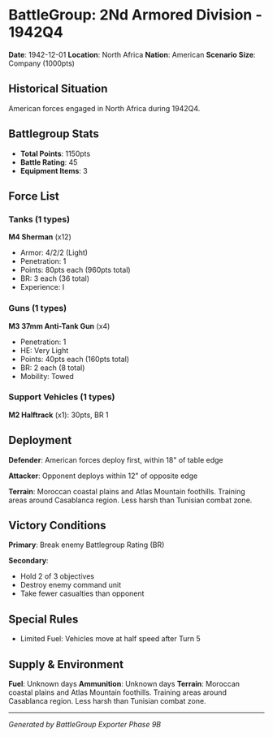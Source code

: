 # BattleGroup: 2Nd Armored Division - 1942Q4

**Date**: 1942-12-01
**Location**: North Africa
**Nation**: American
**Scenario Size**: Company (1000pts)

## Historical Situation

American forces engaged in North Africa during 1942Q4.

## Battlegroup Stats

- **Total Points**: 1150pts
- **Battle Rating**: 45
- **Equipment Items**: 3

## Force List

### Tanks (1 types)

**M4 Sherman** (x12)
- Armor: 4/2/2 (Light)
- Penetration: 1
- Points: 80pts each (960pts total)
- BR: 3 each (36 total)
- Experience: I

### Guns (1 types)

**M3 37mm Anti-Tank Gun** (x4)
- Penetration: 1
- HE: Very Light
- Points: 40pts each (160pts total)
- BR: 2 each (8 total)
- Mobility: Towed

### Support Vehicles (1 types)

**M2 Halftrack** (x1): 30pts, BR 1

## Deployment

**Defender**: American forces deploy first, within 18" of table edge

**Attacker**: Opponent deploys within 12" of opposite edge

**Terrain**: Moroccan coastal plains and Atlas Mountain foothills. Training areas around Casablanca region. Less harsh than Tunisian combat zone.

## Victory Conditions

**Primary**: Break enemy Battlegroup Rating (BR)

**Secondary**:
- Hold 2 of 3 objectives
- Destroy enemy command unit
- Take fewer casualties than opponent

## Special Rules

- Limited Fuel: Vehicles move at half speed after Turn 5

## Supply & Environment

**Fuel**: Unknown days
**Ammunition**: Unknown days
**Terrain**: Moroccan coastal plains and Atlas Mountain foothills. Training areas around Casablanca region. Less harsh than Tunisian combat zone.

---

*Generated by BattleGroup Exporter Phase 9B*
